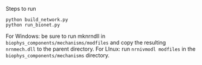 Steps to run

```
python build_network.py
python run_bionet.py
```

For Windows: be sure to run mknrndll in `biophys_components/mechanisms/modfiles` and copy the resulting `nrnmech.dll` to the parent directory.
For LInux: run `nrnivmodl modfiles` in the `biophys_components/mechanisms` directory.